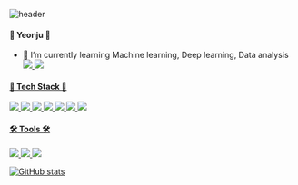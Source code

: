 ![header](https://capsule-render.vercel.app/api?type=waving&color=ff816a&height=230&section=header&text=Yeonju%20Kim&fontSize=70&fontColor=ffffff)


 #### 🍑 Yeonju 🍑 
- 🌱 I’m currently learning Machine learning, Deep learning, Data analysis
  <a href="https://velog.io/@yeriel_ju23"><img src="https://img.shields.io/badge/Tech%20Blog-11B48A?style=flat-square&logo=Vimeo&logoColor=white&link=https://velog.io/@woo0_hooo"/>
  <a href="mailto:kyeonju23@gmail.com"><img src="https://img.shields.io/badge/Gmail-d14836?style=flat-square&logo=Gmail&logoColor=white&link=viliketh1s98@naver.com"/>

#### 📝 Tech Stack 📝
<img src="https://img.shields.io/badge/Python-f5605c?style=flat-square&logo=Python&logoColor=white"/> <img src="https://img.shields.io/badge/java-007396?style=flat-square&logo=Java&logoColor=white"/> <img src="https://img.shields.io/badge/C-A8B9CC?style=flat-square&logo=C&logoColor=white"/> <img src="https://img.shields.io/badge/SpringBoot-6DB33F?style=flat-square&logo=Spring&logoColor=white"/> <img src="https://img.shields.io/badge/Django-092E20?style=flat-square&logo=Django&logoColor=white"/> <img src="https://img.shields.io/badge/Mysql-E6B91E?style=flat-square&logo=MySql&logo Color=white"/> <img src="https://img.shields.io/badge/MongoDB-47A248?style=flat-square&logo=MongoDB&logo Color=white"/>

#### 🛠 Tools 🛠
<img src="https://img.shields.io/badge/VisualStudioCode-007ACC?style=flat-square&logo=VisualStudioCode&logo Color=white"/> <img src="https://img.shields.io/badge/Eclipse-2C2255?style=flat-square&logo=EclipseIDE&logo Color=white"/> <img src="https://img.shields.io/badge/IntelliJ-000000?style=flat-square&logo=IntelliJIDEA&logo Color=white"/>

![GitHub stats](https://github-readme-stats.vercel.app/api?username=kyeonju23&show_icons=true&title_color=f5605c&text_color=0519652&icon_color=f57165)

<br>
